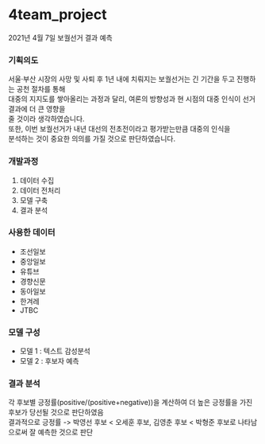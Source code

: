 # 4team_project
2021년 4월 7일 보궐선거 결과 예측

###  기획의도
서울·부산 시장의 사망 및 사퇴 후 1년 내에 치뤄지는 보궐선거는 긴 기간을 두고 진행하는 공천 절차를 통해<br> 
대중의 지지도를 쌓아올리는 과정과 달리, 여론의 방향성과 현 시점의 대중 인식이 선거 결과에 더 큰 영향을<br> 
줄 것이라 생각하였습니다.<br> 
또한, 이번 보궐선거가 내년 대선의 전초전이라고 평가받는만큼 대중의 인식을<br> 
분석하는 것이 중요한 의의를 가질 것으로 판단하였습니다.


### 개발과정
1. 데이터 수집
2. 데이터 전처리
3. 모델 구축
4. 결과 분석

### 사용한 데이터
- 조선일보
- 중앙일보
- 유튜브
- 경향신문
- 동아일보
- 한겨레
- JTBC

### 모델 구성
- 모델 1 : 텍스트 감성분석
- 모델 2 : 후보자 예측

### 결과 분석
각 후보별 긍정률(positive/(positive+negative))을 계산하여 더 높은 긍정률을 가진 후보가 당선될 것으로 판단하였음<br>
결과적으로 긍정률 -> 박영선 후보 < 오세훈 후보, 김영춘 후보 < 박형준 후보로 나타남으로써 잘 예측한 것으로 판단
